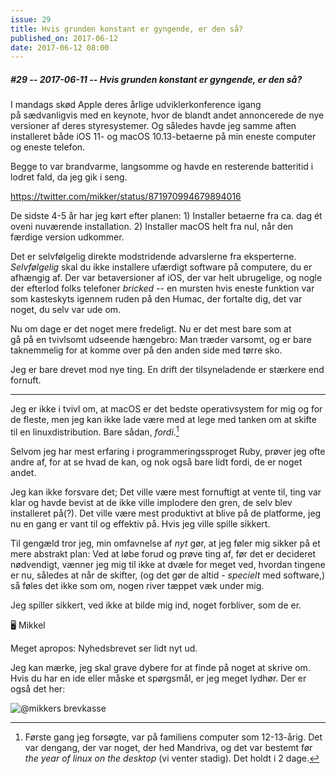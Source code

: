 ```yaml
---
issue: 29
title: Hvis grunden konstant er gyngende, er den så?
published_on: 2017-06-12
date: 2017-06-12 08:00
---
```


##### #29 -- 2017-06-11 -- Hvis grunden konstant er gyngende, er den så?

I mandags skød Apple deres årlige udviklerkonference igang på sædvanligvis med en keynote, hvor de blandt andet annoncerede de nye versioner af deres styresystemer. Og således havde jeg samme aften installeret både iOS 11- og macOS 10.13-betaerne på min eneste computer og eneste telefon.

Begge to var brandvarme, langsomme og havde en resterende batteritid i lodret fald, da jeg gik i seng.

https://twitter.com/mikker/status/871970994679894016

De sidste 4-5 år har jeg kørt efter planen: 1) Installer betaerne fra ca. dag ét oveni nuværende installation. 2) Installer macOS helt fra nul, når den færdige version udkommer.

Det er selvfølgelig direkte modstridende advarslerne fra eksperterne. _Selvfølgelig_ skal du ikke installere ufærdigt software på computere, du er afhængig af. Der var betaversioner af iOS, der var helt ubrugelige, og nogle der efterlod folks telefoner _bricked_ -- en mursten hvis eneste funktion var som kasteskyts igennem ruden på den Humac, der fortalte dig, det var noget, du selv var ude om.

Nu om dage er det noget mere fredeligt. Nu er det mest bare som at gå på en tvivlsomt udseende hængebro: Man træder varsomt, og er bare taknemmelig for at komme over på den anden side med tørre sko.

Jeg er bare drevet mod nye ting. En drift der tilsyneladende er stærkere end fornuft.

---

Jeg er ikke i tvivl om, at macOS er det bedste operativsystem for mig og for de fleste, men jeg kan ikke lade være med at lege med tanken om at skifte til en linuxdistribution. Bare sådan, _fordi_.[^linux]

Selvom jeg har mest erfaring i programmeringssproget Ruby, prøver jeg ofte andre af, for at se hvad de kan, og nok også bare lidt fordi, de er noget andet.

Jeg kan ikke forsvare det; Det ville være mest fornuftigt at vente til, ting var klar og havde bevist at de ikke ville implodere den gren, de selv blev installeret på(?). Det ville være mest produktivt at blive på de platforme, jeg nu en gang er vant til og effektiv på. Hvis jeg ville spille sikkert.

Til gengæld tror jeg, min omfavnelse af _nyt_ gør, at jeg føler mig sikker på et mere abstrakt plan: Ved at løbe forud og prøve ting af, før det er decideret nødvendigt, vænner jeg mig til ikke at dvæle for meget ved, hvordan tingene er nu, således at når de skifter, (og det gør de altid - _specielt_ med software,) så føles det ikke som om, nogen river tæppet væk under mig.

Jeg spiller sikkert, ved ikke at bilde mig ind, noget forbliver, som de er.

🖥 Mikkel

Meget apropos: Nyhedsbrevet ser lidt nyt ud.

Jeg kan mærke, jeg skal grave dybere for at finde på noget at skrive om. Hvis du har en ide eller måske et spørgsmål, er jeg meget lydhør. Der er også det her:

![@mikkers brevkasse](https://s3.brnbw.com/pb-zqqXgQ57TV-ZaaQdiQfjG.png)

[^linux]: Første gang jeg forsøgte, var på familiens computer som 12-13-årig. Det var dengang, der var noget, der hed Mandriva, og det var bestemt før _the year of linux on the desktop_ (vi venter stadig). Det holdt i 2 dage.
